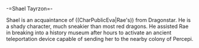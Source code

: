 -=Shael Tayrzon=-

Shael is an acquaintance of ((CharPublicEva|Rae's)) from Dragonstar. He is a shady character, much sneakier than most red dragons. He assisted Rae in breaking into a history museum after hours to activate an ancient teleportation device capable of sending her to the nearby colony of Percepi.
